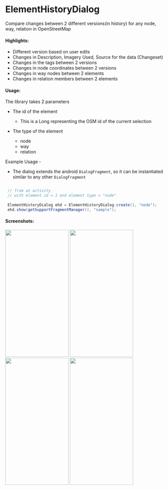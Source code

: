 # ElementHistoryDialog

Compare changes between 2 different versions(in history) for any node, way, relation in OpenStreetMap

#### Highlights:
  * Different version based on user edits
  * Changes in Description, Imagery Used, Source for the data (Changeset)
  * Changes in the tags between 2 versions
  * Changes in node coordinates between 2 versions
  * Changes in way nodes between 2 elements
  * Changes in relation members between 2 elements
  
 #### Usage:
 The library takes 2 parameters
  * The id of the element 
    * This is a Long representing the OSM id of the current selection
       
  * The type of the element 
    * node
    * way
    * relation 

Example Usage - 

 * The dialog extends the android ```DialogFragment```, so it can be instantiated similar to any other ```DialogFragment```
 ```java  
 
  // from an activity
  // with element id = 1 and element type = "node"
  
  ElementHistoryDialog ehd = ElementHistoryDialog.create(1, "node");
  ehd.show(getSupportFragmentManager(), "sample");
 
 ```
 
 
#### Screenshots:

  <img src="https://github.com/zedlabs/ElementHistoryDialog/blob/master/assets/B.png" width="200" height="400">    <img src="https://github.com/zedlabs/ElementHistoryDialog/blob/master/assets/C.png" width="200" height="400"> <img src="https://github.com/zedlabs/ElementHistoryDialog/blob/master/assets/A.png" width="200" height="400"> <img src="https://github.com/zedlabs/ElementHistoryDialog/blob/master/assets/D.png" width="200" height="400"> 
